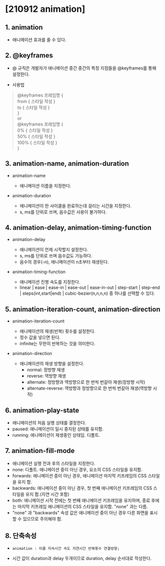 # [210912 animation]

## 1. animation

- 애니메이션 효과를 줄 수 있다.

## 2. @keyframes

- @ 규칙은 개발자가 애니메이션 중간 중간의 특정 지점들을 @keyframes를 통해 설정한다.

- 사용법
> @keyframes 프레임명 { </br>
>   from { 스타일 작성 }</br>
>   to { 스타일 작성 }</br>
> }
> </br>
> or</br>
>  @keyframes 프레임명 { </br>
>   0% { 스타일 작성 }</br>
>   50% { 스타일 작성 }</br>
>   100% { 스타일 작성 }</br>
> }

## 3. animation-name, animation-duration

- animation-name
  - 애니메이션 이름을 지정한다.

- animation-duration
  - 애니메이션이 한 사이클을 완료하는데 걸리는 시간을 지정한다.
  - s, ms를 단위로 쓰며, 음수값은 사용이 불가하다.

## 4. animation-delay, animation-timing-function

- animation-delay
  - 애니메이션이 언제 시작할지 설정한다.
  - s, ms를 단위로 쓰며 음수값도 가능하다.
  - 음수의 경우(-n), 애니메이션이 n초부터 재생된다.

- animation-timing-function
  - 애니메이션 진행 속도를 지정한다.
  - linear | ease | ease-in | ease-out | ease-in-out | step-start | step-end | steps(int,start|end) | cubic-bezier(n,n,n,n) 중 하나를 선택할 수 있다.

## 5. animation-iteration-count, animation-direction

- animation-iteration-count
  - 애니메이션의 재생(반복) 횟수를 설정한다.
  - 정수 값을 넣으면 된다.
  - infinite는 무한히 반복하는 것을 의미한다.

- animation-direction
  - 애니메이션의 재생 방향을 설정한다.
    - normal: 정방향 재생
	- reverse: 역방향 재생
	- alternate: 정방향과 역방향으로 한 번씩 번갈아 재생(정방향 시작)
    - alternate-reverse: 역방향과 정방향으로 한 번씩 번갈아 재생(역방향 시작)

## 6. animation-play-state

- 애니메이션의 처음 실행 상태를 결정한다.
- paused: 애니메이션이 일시 중지된 상태를 유지함.
- running: 애니메이션이 재생중인 상태임. 디폴트.

## 7. animation-fill-mode

- 애니메이션 실행 전과 후의 스타일을 지정한다.
- none: 디폴트. 애니메이션 중이 아닌 경우, 요소의 CSS 스타일을 유지함.
- forwards: 애니메이션 중이 아닌 경우, 애니메이션 마지막 키프레임의 CSS 스타일을 유지 함.
- backwards: 애니메이션 중이 아닌 경우, 첫 번째 애니메이션 키프레임의 CSS 스타일을 유지 함.(지연 시간 포함)
- both: 애니메이션 시작 전에는 첫 번째 애니메이션 키프레임을 유지하며, 종료 후에는 마지막 키프레임 애니메이션의 CSS 스타일을 유지함. "none" 과는 다름.
- "none" 과 "backwards" 속성 값은 애니메이션 중이 아닌 경우 다른 화면을 표시할 수 있으므로 주의해야 함.

## 8. 단축속성

- ```animation : 이름 지속시간 속도 지연시간 반복횟수 연결방향;```

- 시간 값이 duration과 delay 두개이므로 duration, delay 순서대로 작성한다.